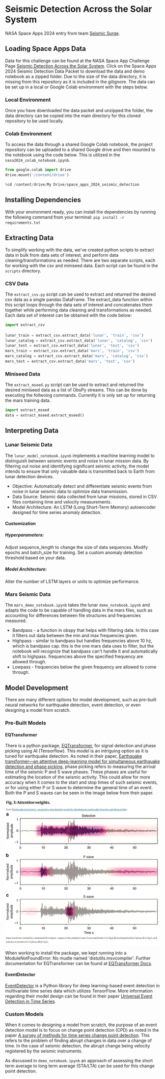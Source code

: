 # Seismic Detection Across the Solar System

NASA Space Apps 2024 entry from team [Seismic Surge](https://www.spaceappschallenge.org/nasa-space-apps-2024/find-a-team/seismic-surge/).

## Loading Space Apps Data

Data for this challenge can be found at the NASA Space App Challenge Page [Seismic Detection Across the Solar System](https://www.spaceappschallenge.org/nasa-space-apps-2024/challenges/seismic-detection-across-the-solar-system/?tab=resources). 
Click on the Space Apps 2024 Seismic Detection Data Packet to download the data and demo notebook as a zipped folder. Due to the size of the 
data directory, it is missing from this repository as it is included in the gitignore. The data can be set up in a local or Google Colab 
environment with the steps below.

### Local Environment
Once you have downloaded the data packet and unzipped the folder, the data directory can be copied into the main directory for this 
cloned repository to be used locally.

### Colab Environment

To access the data through a shared Google Colab notebook, the project repository can be uploaded to a shared Google drive and then 
mounted to the notebook using the code below. This is utilized in the `nasa2024_colab_notebook.ipynb`.

```python
from google.colab import drive
drive.mount('/content/drive')
```

```python
%cd /content/drive/My Drive/space_apps_2024_seismic_detection
```

## Installing Dependencies

With your environment ready, you can install the dependencies by running the following command from your terminal:
`pip install -r requirements.txt`

## Extracting Data

To simplify working with the data, we've created python scripts to extract data in bulk from data sets of interest, 
and perform data cleaning/transformations as needed. There are two separate scripts, each for working with the csv and 
miniseed data. Each script can be found in the `scripts` directory.

### CSV Data
The `extract_csv.py` script can be used to extract and returned the desired csv data as a single pandas DataFrame. The extract_data 
function within this script loops through the data sets of interest and concatenates them together while performing data cleaning and 
transformations as needed. Each data set of interest can be obtained with the code below:

```python
import extract_csv

lunar_train = extract_csv.extract_data('lunar', 'train', 'csv')
lunar_catalog = extract_csv.extract_data('lunar', 'catalog', 'csv')
lunar_test = extract_csv.extract_data('lunar', 'test', 'csv')
mars_train = extract_csv.extract_data('mars', 'train', 'csv')
mars_catalog = extract_csv.extract_data('mars', 'catalog', 'csv')
mars_test = extract_csv.extract_data('mars', 'test', 'csv')
```

### Miniseed Data

The `extract_mseed.py` script can be used to extract and returned the desired miniseed data as a list of ObsPy streams. 
This can be done by executing the follwoing commands. Currently it is only set up for returning the mars training data.

```python
import extract_mseed
data = extract_mseed.extract_mseed()
```

## Interpreting Data

### Lunar Seismic Data

The `lunar_model_notebook.ipynb` implements a machine learning model to distinguish between seismic events and noise in lunar mission data. By filtering out noise and identifying significant seismic activity, the model intends to ensure that only valuable data is transmitted back to Earth from lunar detection devices.

* Objective: Automatically detect and differentiate seismic events from noise in lunar seismic data to optimize data transmission.
* Data Source: Seismic data collected from lunar missions, stored in CSV files containing time and velocity measurements.
* Model Architecture: An LSTM (Long Short-Term Memory) autoencoder designed for time series anomaly detection.

#### Customization
##### Hyperparameters:
Adjust sequence_length to change the size of data sequences.
Modify epochs and batch_size for training.
Set a custom anomaly detection threshold based on your data.
##### Model Architecture:
Alter the number of LSTM layers or units to optimize performance.

### Mars Seismic Data
 
The `mars_demo_notebook.ipynb` takes the lunar `demo_notebook.ipynb` and adapts the code to be capable of handling data in the mars files, 
such as accounting for differences between file structures and frequencies measured.
* Bandpass - a function in obspy that helps with filtering data. In this case it filters out data between the min and max frequencies given.
* Highpass - similar to bandpass but handles frequencies above 10 hz, which is bandpass cap. this is the one mars data uses to filter, but the 
notebook will recognize that bandpass can't handle it and automatically shift to highpass. frequencies above the specified frequency are 
allowed through.
* Lowpass - frequencies below the given frequency are  allowed to come through.

## Model Development

There are many different options for model development, such as pre-built neural networks for earthquake detection, event detection, or 
even designing a model from scratch.

### Pre-Built Models

#### EQTransformer

There is a python package, [EQTransformer](https://github.com/smousavi05/EQTransformer), for signal detection and phase picking using AI 
(Tensorflow). This model is an intriguing option as it is tuned for earthquake detection. As noted in their paper, [Earthquake transformer—an attentive deep-learning model for simultaneous earthquake detection and phase picking](https://www.nature.com/articles/s41467-020-17591-w),
phase picking refers to measuring the arrival time of the seismic P and S wave phases. These phases are useful for estimating the location 
of the seismic activity. This could allow for more accuracy when it comes to the start and stop times of such seismic events, or for 
using either P or S wave to determine the general time of an event. Both the P and S waves can be seen in the image below from their paper.

![P and S waves in EQTransformer](images/p_and_s_waves.JPG)

When working to install the package, we kept running into a ModuleNotFoundError: No mudle named 'distutils.msvcompiler'. Further documentation 
for EQTransformer can be found at [EQTransformer Docs](https://eqtransformer.readthedocs.io/en/latest/index.html).

#### EventDetector

[EventDetector](https://github.com/menouarazib/eventdetector) is a Python library for deep learning-based event detection in multivariate time 
series data which utilizes TensorFlow. More information regarding their model design can be found in their paper [Universal Event Detection in Time Series](https://osf.io/preprints/osf/uabjg).

### Custom Models

When it comes to designing a model from scratch, the purpose of an event detection model is to focus on change point detection (CPD) as noted 
in the paper [A survey of methods for time series change point detection](https://link.springer.com/article/10.1007/s10115-016-0987-z). This 
refers to the problem of finding abrupt changes in data over a change of time. In the case of seismic detection, the abrupt change being 
velocity registered by the seismic instruments.

As discussed in `demo_notebook.ipynb` an approach of assessing the short term average to long term average (STA/LTA) can be used for this 
change point detection.